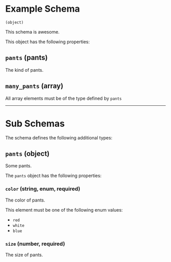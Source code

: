 # Example Schema
`(object)`

This schema is awesome.

This object has the following properties:

## `pants` (pants)

The kind of pants.

## `many_pants` (array)

All array elements must be of the type defined by `pants`

---

# Sub Schemas

The schema defines the following additional types:

## `pants` (object)

Some pants.

The `pants` object has the following properties:

### `color` (string, enum, required)

The color of pants.

This element must be one of the following enum values:

* `red`
* `white`
* `blue`

### `size` (number, required)

The size of pants.